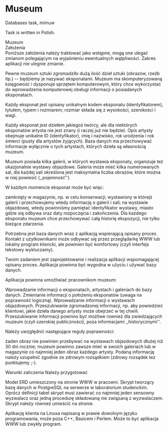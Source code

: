# Museum

Databases task, mimuw  

Task is written in Polish.


Muzeum  
Założenia  
Poniższe założenia należy traktować jako wstępne, mogą one ulegać zmianom polegającym na wyjaśnieniu ewentualnych wątpliwości. Zakres aplikacji nie ulegnie zmianie.

Pewne muzeum sztuki zgromadziło dużą ilość dzieł sztuki (obrazów, rzeźb itp.) -- będziemy je nazywać eksponatami. Muzeum ma skomputeryzowaną księgowość i dysponuje sprzętem komputerowym, który chce wykorzystać do wprowadzenia komputerowej obsługi informacji o posiadanych eksponatach.

Każdy eksponat jest opisany unikalnym kodem eksponatu (identyfikatorem), tytułem, typem i rozmiarem; rozmiar składa się z wysokości, szerokości i wagi.

Każdy eksponat jest dziełem jakiegoś twórcy, ale dla niektórych eksponatów artysta nie jest znany (i raczej już nie będzie). Opis artysty obejmuje unikalne ID (identyfikator), imię i nazwisko, rok urodzenia i rok śmierci (pusty dla artystów żyjących). Baza danych ma przechowywać informacje wyłącznie o tych artystach, których dzieła są własnością muzeum.

Muzeum posiada kilka galerii, w których wystawia eksponaty, organizuje też okazjonalnie wystawy objazdowe. Galeria może mieć kilka numerowanych sal, dla każdej sali określona jest maksymalna liczba obrazów, które można w niej powiesić (,,pojemność'').

W każdym momencie eksponat może być więc:

zamknięty w magazynie, np. w celu konserwacji;
wystawiony w którejś galerii i przechowujemy wtedy informację o galerii i sali;
na wystawie objazdowej, wtedy powinniśmy pamiętać identyfikator wystawy, miasto gdzie się odbywa oraz daty rozpoczęcia i zakończenia.
Dla każdego eksponatu muzeum chce przechowywać całą historię ekspozycji, nie tylko bieżące zdarzenia.

Potrzebna jest baza danych wraz z aplikacją wspierającą opisany proces. Kontakt z użytkownikami może odbywać się przez przeglądarkę WWW lub lokalny program kliencki, ale powinien być komfortowy (czyli interfejs tekstowy wykluczamy).

Twoim zadaniem jest zaprojektowanie i realizacja aplikacji wspomagającej opisany proces. Aplikacja powinna być wygodna w użyciu i używać bazy danych.

Aplikacja powinna umożliwiać pracownikom muzeum:

Wprowadzanie informacji o eksponatach, artystach i galeriach do bazy danych.
Zmienianie informacji o położeniu eksponatów (uwaga na poprawność logiczną).
Wprowadzanie informacji o wystawach objazdowych.
Przeszukiwanie zgromadzonej informacji, np. aby powiedzieć klientowi, jakie dzieła danego artysty może obejrzeć w tej chwili.
Przeszukiwanie informacji powinno być możliwe rownież dla zwiedzających muzeum (czyli szerokiej publiczności), poza informacjami ,,historycznymi''.

Należy uwzględnić następujące reguły poprawności:

żaden obraz nie powinien przebywać na wystawach objazdowych dłużej niż 30 dni rocznie;
muzeum powinno zawsze mieć w swoich galeriach lub w magazynie co najmniej jeden obraz każdego artysty.
Podaną informację należy uzupełnić zgodnie ze zdrowym rozsądkiem (zdrowy rozsądek tez punktujemy ;-).

Warunki zaliczenia
Należy przygotować

Model ERD umieszczony na stronie WWW w pracowni.
Skrypt tworzący bazę danych w PostgreSQL na serwerze w laboratorium studenckim. Oprócz definicji tabel skrypt musi zawierać co najmniej jeden sensowny wyzwalacz oraz jedną procedurę składowaną nie związaną z wyzwalaczem. Skrypt należy również umieścić na stronie.

Aplikację klienta na Linuxa napisaną w prawie dowolnym języku programowania, może poza C++, Basicem i Perlem. Może to być aplikacja WWW lub zwykły program.
